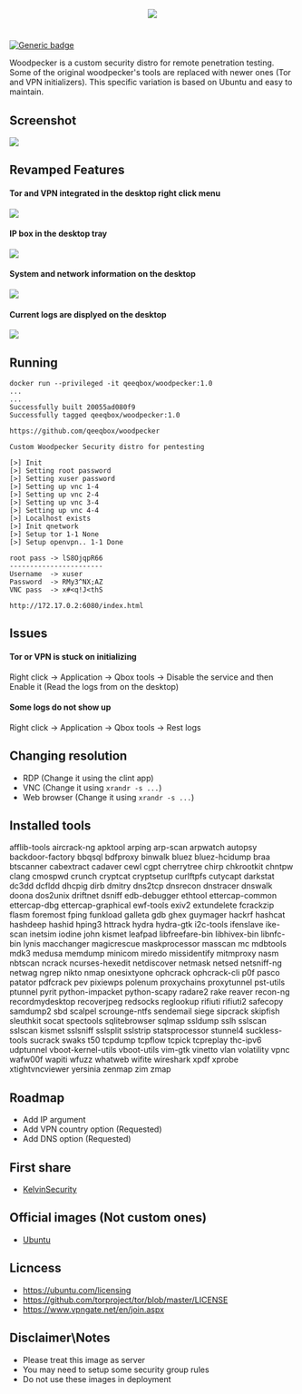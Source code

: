 <p align="center"> <img src="https://raw.githubusercontent.com/qeeqbox/woodpecker/master/readme/woodpecker.png"></p>

#
[![Generic badge](https://img.shields.io/badge/dynamic/json.svg?url=https://raw.githubusercontent.com/qeeqbox/woodpecker/master/info&label=Woodpecker&query=$.woodpecker&colorB=blue)](https://github.com/qeeqbox/woodpecker/blob/master/changes.md)

Woodpecker is a custom security distro for remote penetration testing. Some of the original woodpecker's tools are replaced with newer ones (Tor and VPN initializers). This specific variation is based on Ubuntu and easy to maintain. 

## Screenshot
<img src="https://raw.githubusercontent.com/qeeqbox/woodpecker/master/readme/intro.png" style="max-width:768px"/>

## Revamped Features
#### Tor and VPN integrated in the desktop right click menu
<img src="https://raw.githubusercontent.com/qeeqbox/woodpecker/master/readme/menu.png" style="max-width:768px"/>

#### IP box in the desktop tray
<img src="https://raw.githubusercontent.com/qeeqbox/woodpecker/master/readme/ip.png" style="max-width:768px"/>

#### System and network information on the desktop
<img src="https://raw.githubusercontent.com/qeeqbox/woodpecker/master/readme/system.png" style="max-width:768px"/>

#### Current logs are displyed on the desktop
<img src="https://raw.githubusercontent.com/qeeqbox/woodpecker/master/readme/logs.png" style="max-width:768px"/>

## Running
```console 
docker run --privileged -it qeeqbox/woodpecker:1.0
...
...
Successfully built 20055ad080f9
Successfully tagged qeeqbox/woodpecker:1.0

https://github.com/qeeqbox/woodpecker

Custom Woodpecker Security distro for pentesting

[>] Init
[>] Setting root password
[>] Setting xuser password
[>] Setting up vnc 1-4
[>] Setting up vnc 2-4
[>] Setting up vnc 3-4
[>] Setting up vnc 4-4
[>] Localhost exists
[>] Init qnetwork
[>] Setup tor 1-1 None
[>] Setup openvpn.. 1-1 Done

root pass -> lS8OjqpR66
-----------------------
Username  -> xuser
Password  -> RMy3^NX;AZ
VNC pass  -> x#<q!J<thS

http://172.17.0.2:6080/index.html
```

## Issues
#### Tor or VPN is stuck on initializing
Right click -> Application -> Qbox tools -> Disable the service and then Enable it (Read the logs from on the desktop)

#### Some logs do not show up
Right click -> Application -> Qbox tools -> Rest logs

## Changing resolution
- RDP (Change it using the clint app)
- VNC (Change it using `xrandr -s ...`)
- Web browser (Change it using `xrandr -s ...`)

## Installed tools
afflib-tools aircrack-ng apktool arping arp-scan arpwatch autopsy backdoor-factory bbqsql bdfproxy binwalk bluez bluez-hcidump braa btscanner cabextract cadaver cewl cgpt cherrytree chirp chkrootkit chntpw clang cmospwd crunch cryptcat cryptsetup curlftpfs cutycapt darkstat dc3dd dcfldd dhcpig dirb dmitry dns2tcp dnsrecon dnstracer dnswalk doona dos2unix driftnet dsniff edb-debugger ethtool ettercap-common ettercap-dbg ettercap-graphical ewf-tools exiv2 extundelete fcrackzip flasm foremost fping funkload galleta gdb ghex guymager hackrf hashcat hashdeep hashid hping3 httrack hydra hydra-gtk i2c-tools ifenslave ike-scan inetsim iodine john kismet leafpad libfreefare-bin libhivex-bin libnfc-bin lynis macchanger magicrescue maskprocessor masscan mc mdbtools mdk3 medusa memdump minicom miredo missidentify mitmproxy nasm nbtscan ncrack ncurses-hexedit netdiscover netmask netsed netsniff-ng netwag ngrep nikto nmap onesixtyone ophcrack ophcrack-cli p0f pasco patator pdfcrack pev pixiewps polenum proxychains proxytunnel pst-utils ptunnel pyrit python-impacket python-scapy radare2 rake reaver recon-ng recordmydesktop recoverjpeg redsocks reglookup rifiuti rifiuti2 safecopy samdump2 sbd scalpel scrounge-ntfs sendemail siege sipcrack skipfish sleuthkit socat spectools sqlitebrowser sqlmap ssldump sslh sslscan sslscan kismet sslsniff sslsplit sslstrip statsprocessor stunnel4 suckless-tools sucrack swaks t50 tcpdump tcpflow tcpick tcpreplay thc-ipv6 udptunnel vboot-kernel-utils vboot-utils vim-gtk vinetto vlan volatility vpnc wafw00f wapiti wfuzz whatweb wifite wireshark xpdf xprobe xtightvncviewer yersinia zenmap zim zmap

## Roadmap
- Add IP argument
- Add VPN country option (Requested)
- Add DNS option (Requested)

## First share 
- [KelvinSecurity](https://www.facebook.com/Ksecureteam/photos/a.1470315233251373/2700979773518240/?type=3&theater)

## Official images (Not custom ones)
- [Ubuntu](https://ubuntu.com/)

## Licncess
- https://ubuntu.com/licensing
- https://github.com/torproject/tor/blob/master/LICENSE
- https://www.vpngate.net/en/join.aspx

## Disclaimer\Notes
- Please treat this image as server 
- You may need to setup some security group rules
- Do not use these images in deployment 

